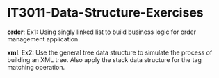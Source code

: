 # IT3011-Data-Structure-Exercises

**order**: Ex1: Using singly linked list to build business logic for order management application.

**xml**: Ex2: Use the general tree data structure to simulate the process of building an XML tree. Also apply the stack data structure for the tag matching operation.
